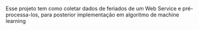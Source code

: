 Esse projeto tem como coletar dados de feriados de um Web Service e pré-processa-los, para posterior implementação em algoritmo de machine learning

